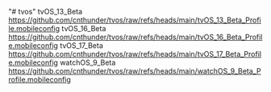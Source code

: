 "# tvos" 
tvOS_13_Beta
https://github.com/cnthunder/tvos/raw/refs/heads/main/tvOS_13_Beta_Profile.mobileconfig
tvOS_16_Beta
https://github.com/cnthunder/tvos/raw/refs/heads/main/tvOS_16_Beta_Profile.mobileconfig
tvOS_17_Beta
https://github.com/cnthunder/tvos/raw/refs/heads/main/tvOS_17_Beta_Profile.mobileconfig
watchOS_9_Beta
https://github.com/cnthunder/tvos/raw/refs/heads/main/watchOS_9_Beta_Profile.mobileconfig
